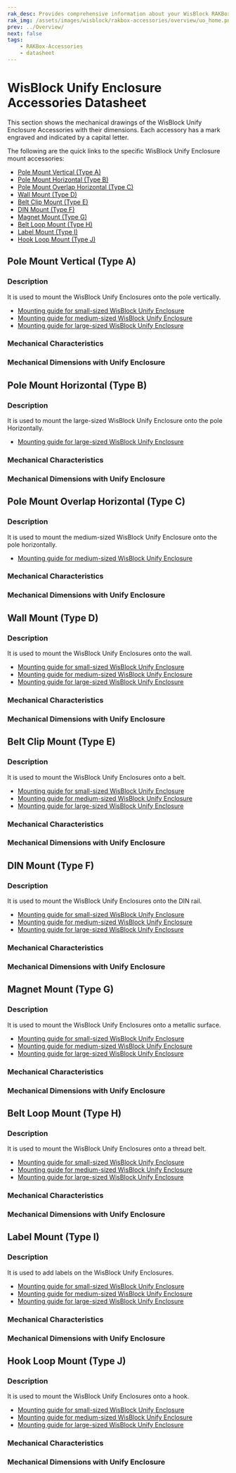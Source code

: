 ```yaml
---
rak_desc: Provides comprehensive information about your WisBlock RAKBox-Accessories Enclosure to help you use it. This information includes technical specifications and characteristics.
rak_img: /assets/images/wisblock/rakbox-accessories/overview/uo_home.png
prev: ../Overview/
next: false
tags:
    - RAKBox-Accessories
    - datasheet
---
```

# WisBlock Unify Enclosure Accessories Datasheet

This section shows the mechanical drawings of the WisBlock Unify Enclosure Accessories with their dimensions. Each accessory has a mark engraved and indicated by a capital letter. 

The following are the quick links to the specific WisBlock Unify Enclosure mount accessories:

- [Pole Mount Vertical (Type A)](#pole-mount-vertical-type-a)
- [Pole Mount Horizontal (Type B)](#pole-mount-horizontal-type-b)
- [Pole Mount Overlap Horizontal (Type C)](#pole-mount-overlap-horizontal-type-c)
- [Wall Mount (Type D)](#wall-mount-type-d)
- [Belt Clip Mount (Type E)](#belt-clip-mount-type-e)
- [DIN Mount (Type F)](#din-mount-type-f)
- [Magnet Mount (Type G)](#magnet-mount-type-g)
- [Belt Loop Mount (Type H)](#belt-loop-mount-type-h)
- [Label Mount (Type I)](#label-mount-type-i)
- [Hook Loop Mount (Type J)](#hook-loop-mount-type-j)

## Pole Mount Vertical (Type A)

### Description

It is used to mount the WisBlock Unify Enclosures onto the pole vertically.

- [Mounting guide for small-sized WisBlock Unify Enclosure](/Product-Categories/WisBlock/RAKBox-UO100x75x38/Installation/#pole-mount-vertical-mark-a)
- [Mounting guide for medium-sized WisBlock Unify Enclosure](/Product-Categories/WisBlock/RAKBox-UO150x100x45/Installation/#pole-mount-vertical-mark-a)
- [Mounting guide for large-sized WisBlock Unify Enclosure](/Product-Categories/WisBlock/RAKBox-UO180x130x60/Installation/#pole-mount-vertical-mark-a)

<rk-img
  src="/assets/images/wisblock/rakbox-accessories/datasheet/mark-A.png"
  width="30%"
  caption="Pole mount vertical (Type A)"
/>

<rk-btn
  src="https://store.rakwireless.com/products/unify-pole-mounting-vertical-kit?utm_source=TypeA&utm_medium=Document&utm_campaign=BuyFromStore"
  label="Buy from Store"
  size="1.0rem"
  _blank
/>

### Mechanical Characteristics

<rk-img
  src="/assets/images/wisblock/rakbox-accessories/datasheet/mark-A-dim.png"
  width="30%"
  caption="Pole mount vertical (Type A) dimensions"
/>

### Mechanical Dimensions with Unify Enclosure

<rk-img
  src="/assets/images/wisblock/rakbox-accessories/datasheet/mark-A-small.png"
  width="50%"
  caption="Small-sized WisBlock Unify Enclosure"
/>

<rk-img
  src="/assets/images/wisblock/rakbox-accessories/datasheet/mark-A-medium.png"
  width="50%"
  caption="Medium-sized WisBlock Unify Enclosure"
/>

<rk-img
  src="/assets/images/wisblock/rakbox-accessories/datasheet/mark-A-large.png"
  width="50%"
  caption="Large-sized WisBlock Unify Enclosure"
/>

## Pole Mount Horizontal (Type B)

### Description

It is used to mount the large-sized WisBlock Unify Enclosure onto the pole Horizontally.

- [Mounting guide for large-sized WisBlock Unify Enclosure](/Product-Categories/WisBlock/RAKBox-UO180x130x60/Installation/#pole-mount-horizontal-mark-b)

<rk-img
  src="/assets/images/wisblock/rakbox-accessories/datasheet/mark-B.png"
  width="30%"
  caption="Pole mount horizontal (Type B)"
/>

<rk-btn
  src="https://store.rakwireless.com/products/unify-pole-mounting-horizontal-kit-type-b-1?utm_source=TypeB&utm_medium=Document&utm_campaign=BuyFromStore"
  label="Buy from Store"
  size="1.0rem"
  _blank
/>

### Mechanical Characteristics

<rk-img
  src="/assets/images/wisblock/rakbox-accessories/datasheet/mark-B-dim.png"
  width="30%"
  caption="Pole mount horizontal (Type B) dimensions"
/>

### Mechanical Dimensions with Unify Enclosure

<rk-img
  src="/assets/images/wisblock/rakbox-accessories/datasheet/mark-B-large.png"
  width="50%"
  caption="Large-sized WisBlock Unify Enclosure"
/>

## Pole Mount Overlap Horizontal (Type C)

### Description

It is used to mount the medium-sized WisBlock Unify Enclosure onto the pole horizontally.

- [Mounting guide for medium-sized WisBlock Unify Enclosure](/Product-Categories/WisBlock/RAKBox-UO150x100x45/Installation/#pole-mount-overlap-horizontal-mark-c)
  
<rk-img
  src="/assets/images/wisblock/rakbox-accessories/datasheet/mark-C.png"
  width="30%"
  caption="Pole mount overlap horizontal (Type C)"
/>

<rk-btn
  src="https://store.rakwireless.com/products/unify-pole-mounting-horizontal-kit?utm_source=TypeC&utm_medium=Document&utm_campaign=BuyFromStore"
  label="Buy from Store"
  size="1.0rem"
  _blank
/>

### Mechanical Characteristics

<rk-img
  src="/assets/images/wisblock/rakbox-accessories/datasheet/mark-C-dim.png"
  width="30%"
  caption="Pole mount overlap horizontal (Type C) dimensions"
/>

### Mechanical Dimensions with Unify Enclosure

<rk-img
  src="/assets/images/wisblock/rakbox-accessories/datasheet/mark-C-medium.png"
  width="50%"
  caption="Medium-sized WisBlock Unify Enclosuree"
/>

## Wall Mount (Type D)

### Description

It is used to mount the WisBlock Unify Enclosures onto the wall.

- [Mounting guide for small-sized WisBlock Unify Enclosure](/Product-Categories/WisBlock/RAKBox-UO100x75x38/Installation/#wall-mount-mark-d)
- [Mounting guide for medium-sized WisBlock Unify Enclosure](/Product-Categories/WisBlock/RAKBox-UO150x100x45/Installation/#wall-mount-mark-d)
- [Mounting guide for large-sized WisBlock Unify Enclosure](/Product-Categories/WisBlock/RAKBox-UO180x130x60/Installation/#wall-mount-mark-d)

<rk-img
  src="/assets/images/wisblock/rakbox-accessories/datasheet/mark-D.png"
  width="30%"
  caption="Wall mount (Type D)"
/>

<rk-btn
  src="https://store.rakwireless.com/products/unify-wall-mounting-kit?utm_source=TypeD&utm_medium=Document&utm_campaign=BuyFromStore"
  label="Buy from Store"
  size="1.0rem"
  _blank
/>

### Mechanical Characteristics

<rk-img
  src="/assets/images/wisblock/rakbox-accessories/datasheet/mark-D-dim.png"
  width="30%"
  caption="Wall mount (Type D) dimensions"
/>

### Mechanical Dimensions with Unify Enclosure

<rk-img
  src="/assets/images/wisblock/rakbox-accessories/datasheet/mark-D-small.png"
  width="50%"
  caption="Small-sized WisBlock Unify Enclosure"
/>

<rk-img
  src="/assets/images/wisblock/rakbox-accessories/datasheet/mark-D-medium.png"
  width="50%"
  caption="Medium-sized WisBlock Unify Enclosure"
/>

<rk-img
  src="/assets/images/wisblock/rakbox-accessories/datasheet/mark-D-large.png"
  width="50%"
  caption="Large-sized WisBlock Unify Enclosure"
/>

## Belt Clip Mount (Type E)

### Description

It is used to mount the WisBlock Unify Enclosures onto a belt.

- [Mounting guide for small-sized WisBlock Unify Enclosure](/Product-Categories/WisBlock/RAKBox-UO100x75x38/Installation/#belt-clip-mount-mark-e)
- [Mounting guide for medium-sized WisBlock Unify Enclosure](/Product-Categories/WisBlock/RAKBox-UO150x100x45/Installation/#belt-clip-mount-mark-e)
- [Mounting guide for large-sized WisBlock Unify Enclosure](/Product-Categories/WisBlock/RAKBox-UO180x130x60/Installation/#belt-clip-mount-mark-e)

<rk-img
  src="/assets/images/wisblock/rakbox-accessories/datasheet/mark-E.png"
  width="20%"
  caption="Belt clip mount (Type E)"
/>

<rk-btn
  src="https://store.rakwireless.com/products/unify-belt-clip-kit-type-e?utm_source=TypeE&utm_medium=Document&utm_campaign=BuyFromStore"
  label="Buy from Store"
  size="1.0rem"
  _blank
/>

### Mechanical Characteristics

<rk-img
  src="/assets/images/wisblock/rakbox-accessories/datasheet/mark-E-dim.png"
  width="30%"
  caption="Belt clip mount (Type E) dimensions"
/>

### Mechanical Dimensions with Unify Enclosure

<rk-img
  src="/assets/images/wisblock/rakbox-accessories/datasheet/mark-E-small.png"
  width="50%"
  caption="Small-sized WisBlock Unify Enclosure"
/>

<rk-img
  src="/assets/images/wisblock/rakbox-accessories/datasheet/mark-E-medium.png"
  width="50%"
  caption="Medium-sized WisBlock Unify Enclosure"
/>

<rk-img
  src="/assets/images/wisblock/rakbox-accessories/datasheet/mark-E-large.png"
  width="50%"
  caption="Large-sized WisBlock Unify Enclosure"
/>

## DIN Mount (Type F)

### Description

It is used to mount the WisBlock Unify Enclosures onto the DIN rail.

- [Mounting guide for small-sized WisBlock Unify Enclosure](/Product-Categories/WisBlock/RAKBox-UO100x75x38/Installation/#din-mount-mark-f)
- [Mounting guide for medium-sized WisBlock Unify Enclosure](/Product-Categories/WisBlock/RAKBox-UO150x100x45/Installation/#din-mount-mark-f)
- [Mounting guide for large-sized WisBlock Unify Enclosure](/Product-Categories/WisBlock/RAKBox-UO180x130x60/Installation/#din-mount-mark-f)

<rk-img
  src="/assets/images/wisblock/rakbox-accessories/datasheet/mark-F.png"
  width="30%"
  caption="DIN mount (Type F)"
/>

<rk-btn
  src="https://store.rakwireless.com/products/unify-din-rail-mounting-kit-type-f?utm_source=TypeF&utm_medium=Document&utm_campaign=BuyFromStore"
  label="Buy from Store"
  size="1.0rem"
  _blank
/>

### Mechanical Characteristics

<rk-img
  src="/assets/images/wisblock/rakbox-accessories/datasheet/mark-F-dim.png"
  width="30%"
  caption="DIN mount (Type F) dimensions"
/>

### Mechanical Dimensions with Unify Enclosure

<rk-img
  src="/assets/images/wisblock/rakbox-accessories/datasheet/mark-F-small.png"
  width="50%"
  caption="Small-sized WisBlock Unify Enclosure"
/>

<rk-img
  src="/assets/images/wisblock/rakbox-accessories/datasheet/mark-F-medium.png"
  width="50%"
  caption="Medium-sized WisBlock Unify Enclosure"
/>

<rk-img
  src="/assets/images/wisblock/rakbox-accessories/datasheet/mark-F-large.png"
  width="50%"
  caption="Large-sized WisBlock Unify Enclosure"
/>

## Magnet Mount (Type G)

### Description

It is used to mount the WisBlock Unify Enclosures onto a metallic surface.

- [Mounting guide for small-sized WisBlock Unify Enclosure](/Product-Categories/WisBlock/RAKBox-UO100x75x38/Installation/#magnet-mount-mark-g)
- [Mounting guide for medium-sized WisBlock Unify Enclosure](/Product-Categories/WisBlock/RAKBox-UO150x100x45/Installation/#magnet-mount-mark-g)
- [Mounting guide for large-sized WisBlock Unify Enclosure](/Product-Categories/WisBlock/RAKBox-UO180x130x60/Installation/#magnet-mount-mark-g)

<rk-img
  src="/assets/images/wisblock/rakbox-accessories/datasheet/mark-G.png"
  width="30%"
  caption="Magnet mount (Type G)"
/>

<rk-btn
  src="https://store.rakwireless.com/products/unify-magnet-mounting-kit-type-g?utm_source=TypeG&utm_medium=Document&utm_campaign=BuyFromStore"
  label="Buy from Store"
  size="1.0rem"
  _blank
/>

### Mechanical Characteristics

<rk-img
  src="/assets/images/wisblock/rakbox-accessories/datasheet/mark-G-dim.png"
  width="40%"
  caption="Magnet mount (Type G) dimensions"
/>

### Mechanical Dimensions with Unify Enclosure

<rk-img
  src="/assets/images/wisblock/rakbox-accessories/datasheet/mark-G-small.png"
  width="50%"
  caption="Small-sized WisBlock Unify Enclosure"
/>

<rk-img
  src="/assets/images/wisblock/rakbox-accessories/datasheet/mark-G-medium.png"
  width="50%"
  caption="Medium-sized WisBlock Unify Enclosure"
/>

<rk-img
  src="/assets/images/wisblock/rakbox-accessories/datasheet/mark-G-large.png"
  width="50%"
  caption="Large-sized WisBlock Unify Enclosure"
/>

## Belt Loop Mount (Type H)

### Description

It is used to mount the WisBlock Unify Enclosures onto a thread belt.

- [Mounting guide for small-sized WisBlock Unify Enclosure](/Product-Categories/WisBlock/RAKBox-UO100x75x38/Installation/#belt-loop-mount-mark-h)
- [Mounting guide for medium-sized WisBlock Unify Enclosure](/Product-Categories/WisBlock/RAKBox-UO150x100x45/Installation/#belt-loop-mount-mark-h)
- [Mounting guide for large-sized WisBlock Unify Enclosure](/Product-Categories/WisBlock/RAKBox-UO180x130x60/Installation/#belt-loop-mount-mark-h)

<rk-img
  src="/assets/images/wisblock/rakbox-accessories/datasheet/mark-H.png"
  width="30%"
  caption="Belt loop mount (Type H)"
/>

<rk-btn
  src="https://store.rakwireless.com/products/unify-belt-loop-kit-type-h?utm_source=TypeH&utm_medium=Document&utm_campaign=BuyFromStore"
  label="Buy from Store"
  size="1.0rem"
  _blank
/>

### Mechanical Characteristics

<rk-img
  src="/assets/images/wisblock/rakbox-accessories/datasheet/mark-H-dim.png"
  width="40%"
  caption="Belt loop mount (Type H) dimensions"
/>

### Mechanical Dimensions with Unify Enclosure

<rk-img
  src="/assets/images/wisblock/rakbox-accessories/datasheet/mark-H-small.png"
  width="50%"
  caption="Small-sized WisBlock Unify Enclosure"
/>

<rk-img
  src="/assets/images/wisblock/rakbox-accessories/datasheet/mark-H-medium.png"
  width="50%"
  caption="Medium-sized WisBlock Unify Enclosure"
/>

<rk-img
  src="/assets/images/wisblock/rakbox-accessories/datasheet/mark-H-large.png"
  width="50%"
  caption="Large-sized WisBlock Unify Enclosure"
/>

## Label Mount (Type I)

### Description

It is used to add labels on the WisBlock Unify Enclosures.

- [Mounting guide for small-sized WisBlock Unify Enclosure](/Product-Categories/WisBlock/RAKBox-UO100x75x38/Installation/#label-mount-mark-i)
- [Mounting guide for medium-sized WisBlock Unify Enclosure](/Product-Categories/WisBlock/RAKBox-UO150x100x45/Installation/#label-mount-mark-i)
- [Mounting guide for large-sized WisBlock Unify Enclosure](/Product-Categories/WisBlock/RAKBox-UO180x130x60/Installation/#label-mount-mark-i)

<rk-img
  src="/assets/images/wisblock/rakbox-accessories/datasheet/mark-I.png"
  width="20%"
  caption="Label mount (Type I)"
/>

<rk-btn
  src="https://store.rakwireless.com/products/unify-label-kit-type-i?utm_source=TypeI&utm_medium=Document&utm_campaign=BuyFromStore"
  label="Buy from Store"
  size="1.0rem"
  _blank
/>

### Mechanical Characteristics

<rk-img
  src="/assets/images/wisblock/rakbox-accessories/datasheet/mark-I-dim.png"
  width="30%"
  caption="Label mount (Type I) dimensions"
/>

### Mechanical Dimensions with Unify Enclosure

<rk-img
  src="/assets/images/wisblock/rakbox-accessories/datasheet/mark-I-small.png"
  width="50%"
  caption="Small-sized WisBlock Unify Enclosure"
/>

<rk-img
  src="/assets/images/wisblock/rakbox-accessories/datasheet/mark-I-medium.png"
  width="50%"
  caption="Medium-sized WisBlock Unify Enclosure"
/>

<rk-img
  src="/assets/images/wisblock/rakbox-accessories/datasheet/mark-I-large.png"
  width="50%"
  caption="Large-sized WisBlock Unify Enclosure"
/>

## Hook Loop Mount (Type J)

### Description

It is used to mount the WisBlock Unify Enclosures onto a hook.

- [Mounting guide for small-sized WisBlock Unify Enclosure](/Product-Categories/WisBlock/RAKBox-UO100x75x38/Installation/#hook-loop-mount-mark-j)
- [Mounting guide for medium-sized WisBlock Unify Enclosure](/Product-Categories/WisBlock/RAKBox-UO150x100x45/Installation/#hook-loop-mount-mark-j)
- [Mounting guide for large-sized WisBlock Unify Enclosure](/Product-Categories/WisBlock/RAKBox-UO180x130x60/Installation/#hook-loop-mount-mark-j)

<rk-img
  src="/assets/images/wisblock/rakbox-accessories/datasheet/mark-J.png"
  width="20%"
  caption="Hook loop mount (Type J)"
/>

<rk-btn
  src="https://store.rakwireless.com/products/unify-hook-loop-kit-type-j?utm_source=TypeJ&utm_medium=Document&utm_campaign=BuyFromStore"
  label="Buy from Store"
  size="1.0rem"
  _blank
/>

### Mechanical Characteristics

<rk-img
  src="/assets/images/wisblock/rakbox-accessories/datasheet/mark-J-dim.png"
  width="30%"
  caption="Hook loop mount (Type J) dimensions"
/>

### Mechanical Dimensions with Unify Enclosure

<rk-img
  src="/assets/images/wisblock/rakbox-accessories/datasheet/mark-J-small.png"
  width="50%"
  caption="Small-sized WisBlock Unify Enclosure"
/>

<rk-img
  src="/assets/images/wisblock/rakbox-accessories/datasheet/mark-J-medium.png"
  width="50%"
  caption="Medium-sized WisBlock Unify Enclosure"
/>

<rk-img
  src="/assets/images/wisblock/rakbox-accessories/datasheet/mark-J-large.png"
  width="50%"
  caption="Large-sized WisBlock Unify Enclosure"
/>
